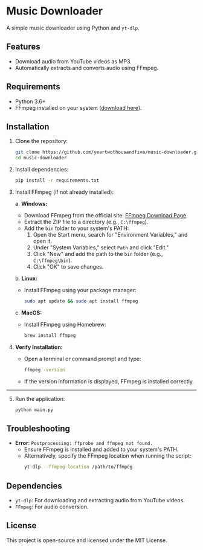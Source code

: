 # Music Downloader

A simple music downloader using Python and `yt-dlp`.

## Features
- Download audio from YouTube videos as MP3.
- Automatically extracts and converts audio using FFmpeg.

## Requirements
- Python 3.6+
- FFmpeg installed on your system ([download here](https://ffmpeg.org/)).

## Installation
1. Clone the repository:
   ```bash
   git clone https://github.com/yeartwothousandfive/music-downloader.git
   cd music-downloader
   ```

2. Install dependencies:
   ```bash
   pip install -r requirements.txt
   ```

3. Install FFmpeg (if not already installed):

   a. **Windows:**
   - Download FFmpeg from the official site: [FFmpeg Download Page](https://ffmpeg.org/download.html).
   - Extract the ZIP file to a directory (e.g., `C:\ffmpeg`).
   - Add the `bin` folder to your system's PATH:
     1. Open the Start menu, search for "Environment Variables," and open it.
     2. Under "System Variables," select `Path` and click "Edit."
     3. Click "New" and add the path to the `bin` folder (e.g., `C:\ffmpeg\bin`).
     4. Click "OK" to save changes.

   b. **Linux:**
   - Install FFmpeg using your package manager:
     ```bash
     sudo apt update && sudo apt install ffmpeg
     ```

   c. **MacOS:**
   - Install FFmpeg using Homebrew:
     ```bash
     brew install ffmpeg
     ```

5. **Verify Installation:**
   - Open a terminal or command prompt and type:
     ```bash
     ffmpeg -version
     ```
   - If the version information is displayed, FFmpeg is installed correctly.

---

5. Run the application:
   ```bash
   python main.py
   ```

## Troubleshooting
- **Error**: `Postprocessing: ffprobe and ffmpeg not found.`
  - Ensure FFmpeg is installed and added to your system's PATH.
  - Alternatively, specify the FFmpeg location when running the script:
    ```bash
    yt-dlp --ffmpeg-location /path/to/ffmpeg
    ```

## Dependencies
- `yt-dlp`: For downloading and extracting audio from YouTube videos.
- `FFmpeg`: For audio conversion.

## License
This project is open-source and licensed under the MIT License.

